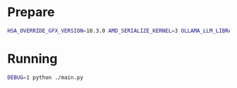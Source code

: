 # Prepare

```bash
HSA_OVERRIDE_GFX_VERSION=10.3.0 AMD_SERIALIZE_KERNEL=3 OLLAMA_LLM_LIBRARY=rocm_v60102 ollama serve
```

# Running

```bash
DEBUG=1 python ./main.py
```
